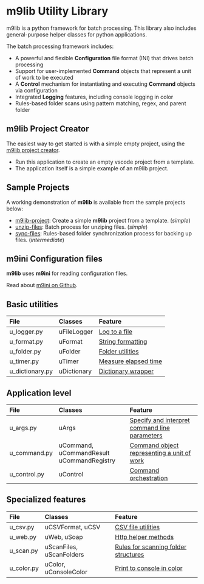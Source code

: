 # m9lib Utility Library

m9lib is a python framework for batch processing.  This library also includes general-purpose helper classes for python applications.

The batch processing framework includes:
- A powerful and flexible **Configuration** file format (INI) that drives batch processing
- Support for user-implemented **Command** objects that represent a unit of work to be executed
- A **Control** mechanism for instantiating and executing **Command** objects via configuration
- Integrated **Logging** features, including console logging in color
- Rules-based folder scans using pattern matching, regex, and parent folder

## m9lib Project Creator

The easiest way to get started is with a simple empty project, using the [m9lib project creator](https://github.com/MarcusNyne/m9lib-project).
- Run this application to create an empty vscode project from a template.
- The application itself is a simple example of an m9lib project.

## Sample Projects

A working demonstration of **m9lib** is available from the sample projects below:
- [m9lib-project](https://github.com/MarcusNyne/m9lib-project): Create a simple **m9lib** project from a template. (*simple*)
- [unzip-files](https://github.com/MarcusNyne/unzip-files): Batch process for unziping files. (*simple*)
- [sync-files](https://github.com/MarcusNyne/sync-files): Rules-based folder synchronization process for backing up files. (*intermediate*)

## m9ini Configuration files

**m9lib** uses **m9ini** for reading configuration files.

Read about [m9ini on Github](https://github.com/MarcusNyne/m9ini).

## Basic utilities

| File | Classes | Feature |
| :--- | :--- | :--- |
| u_logger.py | uFileLogger | [Log to a file](docs/logger.md) |
| u_format.py | uFormat | [String formatting](docs/format.md) |
| u_folder.py | uFolder | [Folder utilities](docs/folder.md) |
| u_timer.py | uTimer | [Measure elapsed time](docs/timer.md) |
| u_dictionary.py | uDictionary | [Dictionary wrapper](docs/dictionary.md) |

## Application level

| File | Classes | Feature |
| :--- | :--- | :--- |
| u_args.py | uArgs | [Specify and interpret command line parameters](docs/args.md) |
| u_command.py | uCommand, uCommandResult<br>uCommandRegistry | [Command object representing a unit of work](docs/command.md) |
| u_control.py | uControl | [Command orchestration](docs/control.md) |

## Specialized features

| File | Classes | Feature |
| :--- | :--- | :--- |
| u_csv.py | uCSVFormat, uCSV | [CSV file utilities](docs/csv.md) |
| u_web.py | uWeb, uSoap | [Http helper methods](docs/web.md) |
| u_scan.py | uScanFiles, uScanFolders | [Rules for scanning folder structures](docs/scan.md) |
| u_color.py | uColor, uConsoleColor | [Print to console in color](docs/color.md) |
